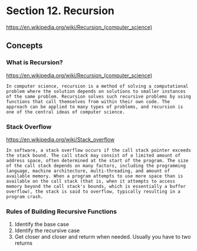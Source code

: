 # Section 12. Recursion
https://en.wikipedia.org/wiki/Recursion_(computer_science)

## Concepts
### What is Recursion?
https://en.wikipedia.org/wiki/Recursion_(computer_science)

```
In computer science, recursion is a method of solving a computational problem where the solution depends on solutions to smaller instances of the same problem. Recursion solves such recursive problems by using functions that call themselves from within their own code. The approach can be applied to many types of problems, and recursion is one of the central ideas of computer science.
```

### Stack Overflow
https://en.wikipedia.org/wiki/Stack_overflow

```
In software, a stack overflow occurs if the call stack pointer exceeds the stack bound. The call stack may consist of a limited amount of address space, often determined at the start of the program. The size of the call stack depends on many factors, including the programming language, machine architecture, multi-threading, and amount of available memory. When a program attempts to use more space than is available on the call stack (that is, when it attempts to access memory beyond the call stack's bounds, which is essentially a buffer overflow), the stack is said to overflow, typically resulting in a program crash.
```

### Rules of Building Recursive Functions
1. Identify the base case
2. Identify the recursive case
3. Get closer and closer and returm when needed. Usually you have to two returns

 

